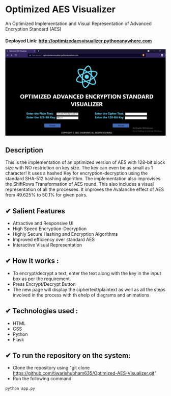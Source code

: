 # Optimized AES Visualizer
  An Optimized Implementation and Visual Representation of Advanced Encryption Standard (AES)
  
  #### Deployed Link: http://optimizedaesvisualizer.pythonanywhere.com <br/>

![Screenshot](cover.jpg)

## Description

This is the implementation of an optimized version of AES with 128-bit block size with NO restriction on key size. The key can even be as small as 1 character! It uses a hashed Key for encryption-decryption using the standard SHA-512 hashing algorithm. The implementation also improvises the ShiftRows Transformation of AES round. This also includes a visual representation of all the processes. It improves the Avalanche effect of AES from 49.625% to 50.1% for given pairs.

## ✔ Salient Features

- Attractive and Responsive UI
- High Speed Encryption-Decryption
- Highly Secure Hashing and Encryption Algorithms
- Improved efficiency over standard AES
- Interactive Visual Representation

## ✔ How It works :
- To encrypt/decrypt a text, enter the text along with the key in the input box as per the requirement.
- Press Encrypt/Decrypt Button
- The new page will display the ciphertext/plaintext as well as all the steps involved in the process with th ehelp of diagrams and animations

## ✔ Technologies used :
- HTML
- CSS
- Python
- Flask

## ✔ To run the repository on the system:

- Clone the repository using "git clone https://github.com/tiwarishubham635/Optimized-AES-Visualizer.git"
- Run the following command:

```
python app.py
```

